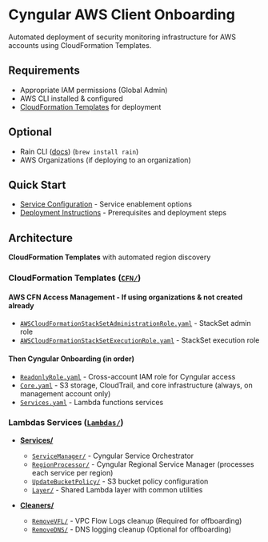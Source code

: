 # Cyngular AWS Client Onboarding

Automated deployment of security monitoring infrastructure for AWS accounts using CloudFormation Templates.

## Requirements

- Appropriate IAM permissions (Global Admin)
- AWS CLI installed & configured
- [CloudFormation Templates](#cloudformation-templates-cfn) for deployment

## Optional

- Rain CLI ([docs](https://aws-cloudformation.github.io/rain/)) (`brew install rain`)
- AWS Organizations (if deploying to an organization)

## Quick Start

- [Service Configuration](./docs/SERVICE_CONFIGURATION.md) - Service enablement options
- [Deployment Instructions](./docs/DEPLOY_INSTRUCTIONS.md) - Prerequisites and deployment steps

## Architecture

**CloudFormation Templates** with automated region discovery

### CloudFormation Templates ([`CFN/`](./CFN/))

#### AWS CFN Access Management - If using organizations & not created already

- [`AWSCloudFormationStackSetAdministrationRole.yaml`](./CFN/AWSCloudFormationStackSetAdministrationRole.yaml) - StackSet admin role
- [`AWSCloudFormationStackSetExecutionRole.yaml`](./CFN/AWSCloudFormationStackSetExecutionRole.yaml) - StackSet execution role

#### Then **Cyngular Onboarding** (in order)

- [`ReadonlyRole.yaml`](./CFN/ReadonlyRole.yaml) - Cross-account IAM role for Cyngular access
- [`Core.yaml`](./CFN/Core.yaml) - S3 storage, CloudTrail, and core infrastructure (always, on management account only)
- [`Services.yaml`](./CFN/Services.yaml) - Lambda functions services

### Lambdas Services ([`Lambdas/`](./Lambdas/))

- **[Services/](./Lambdas/Services/)**
  - [`ServiceManager/`](./Lambdas/Services/ServiceManager/) - Cyngular Service Orchestrator
  - [`RegionProcessor/`](./Lambdas/Services/RegionProcessor/) - Cyngular Regional Service Manager (processes each service per region)
  - [`UpdateBucketPolicy/`](./Lambdas/Services/UpdateBucketPolicy/) - S3 bucket policy configuration
  - [`Layer/`](./Lambdas/Services/Layer/) - Shared Lambda layer with common utilities

- **[Cleaners/](./Lambdas/Cleaners/)**
  - [`RemoveVFL/`](./Lambdas/Cleaners/RemoveVFL/) - VPC Flow Logs cleanup (Required for offboarding)
  - [`RemoveDNS/`](./Lambdas/Cleaners/RemoveDNS/) - DNS logging cleanup (Optional for offboarding)
